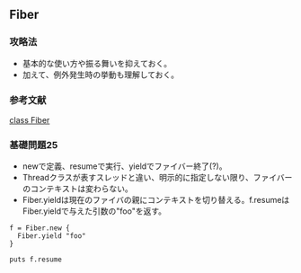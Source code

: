 ## Fiber

### 攻略法
- 基本的な使い方や振る舞いを抑えておく。
- 加えて、例外発生時の挙動も理解しておく。

### 参考文献
[class Fiber](https://docs.ruby-lang.org/ja/2.1.0/class/Fiber.html)

### 基礎問題25
- newで定義、resumeで実行、yieldでファイバー終了(?)。
- Threadクラスが表すスレッドと違い、明示的に指定しない限り、ファイバーのコンテキストは変わらない。
- Fiber.yieldは現在のファイバの親にコンテキストを切り替える。f.resumeはFiber.yieldで与えた引数の"foo"を返す。

```
f = Fiber.new {
  Fiber.yield "foo"
}

puts f.resume
```

